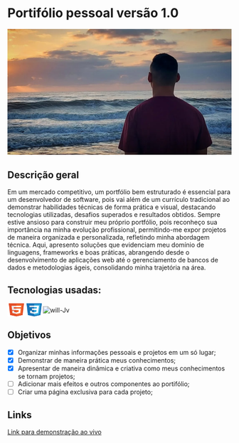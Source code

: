 # Portifólio pessoal versão 1.0
![Fundo banner](assets/img/eu1.jpg)
## Descrição geral
Em um mercado competitivo, um portfólio bem estruturado é essencial para um desenvolvedor de software, pois vai além de um currículo tradicional ao demonstrar habilidades técnicas de forma prática e visual, destacando tecnologias utilizadas, desafios superados e resultados obtidos. Sempre estive ansioso para construir meu próprio portfólio, pois reconheço sua importância na minha evolução profissional, permitindo-me expor projetos de maneira organizada e personalizada, refletindo minha abordagem técnica. Aqui, apresento soluções que evidenciam meu domínio de linguagens, frameworks e boas práticas, abrangendo desde o desenvolvimento de aplicações web até o gerenciamento de bancos de dados e metodologias ágeis, consolidando minha trajetória na área.

## Tecnologias usadas:

<img display="inline" align="center" alt="will-HTML" height="30" width="40" src="https://raw.githubusercontent.com/devicons/devicon/master/icons/html5/html5-original.svg"><img display="inline" align="center" alt="will-CSS" height="30" width="40" src="https://raw.githubusercontent.com/devicons/devicon/master/icons/css3/css3-original.svg"><img  display="inline" align="center" alt="will-Jv" height="30" width="40" src="https://cdn.jsdelivr.net/gh/devicons/devicon@latest/icons/javascript/javascript-original.svg"/>

## Objetivos

- [x] Organizar minhas informações pessoais e projetos em um só lugar;
- [x] Demonstrar de maneira prática meus conhecimentos;
- [x] Apresentar de maneira dinâmica e criativa como meus conhecimentos se tornam projetos;
- [ ] Adicionar mais efeitos e outros componentes ao portifólio;
- [ ] Criar uma página exclusiva para cada projeto;

## Links

[Link para demonstração ao vivo](https://willruty.github.io/Portifolio/)


